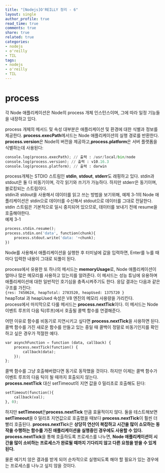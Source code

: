 ```yaml
---
title: "[Nodejs]O'REILLY 정리 - 6"
layout: single
author_profile: true
read_time: true
comments: true
share: true
related: true
categories:
- nodejs
- o'reilly
- TIL
tags:
- nodejs
- o'reilly
- TIL
---
```


# process
각 Node 애플리케이션은 Node의 process 개체 인스턴스이며, 그에 따라 일정 기능들을 내장하고 있다.

process 개체의 메서드 및 속성 대부분은 애플리케이션 및 환경에 대한 식별과 정보를 제공한다. **process.execPath**메서드는 Node 애플리케이션의 실행 경로를 반환한다. **process.version**은 Node의 버전을 제공하고,**process.platform**은 서버 플랫폼을 식별하는데 사용된다:   
```python
console.log(process.execPath); // 출력 : /usr/local/bin/node
console.log(process.version); // 출력 : v10.16.3
console.log(process.platform); // 출력 : darwin
```

process개체는 STDIO 스트림인 **stdin**, **stdout**, **stderr**도 래핑하고 있다. stdin과 stdout은 둘 다 비동기이며, 각각 읽기와 쓰기가 가능하다. 하지만 stderr은 동기이며, 블로킹되는 스트림이다.   
stdin과 stdout을 사용해서 데이터를 읽고 쓰는 방법을 보기위해, 예제 3-1의 Node 애플리케이션은 stdin으로 데이터를 수신해서 stdout으로 데이터를 그대로 전달한다. stdin 스트림은 기본적으로 일시 중지되어 있으므로, 데이터를 보내기 전에 resume을 호출해야한다.   
예제 3-1
```python
process.stdin.resume();
process.stdin.on('data', function(chunk){
	process.stdout.write('data: '+chunk);
})
```
Node를 사용해서 애플리케이션을 실행한 후 터미널에 값을 입력하면, Enter를 누를 때마다 입력한 내용이 그대로 되풀이 된다.   

process에서 유용한 또 하나의 메서드는 **memoryUsage**로, Node 애플리케이션이 얼마나 많은 메모리를 사용하고 있는지를 알려준다. 이 메서드는 성능 튜닝에 유용하며 애플리케이션에 대한 일반적인 호기심을 충족시켜주기도 한다. 응답 결과는 다음과 같은 구조를 가진다:   
`{res: 7450624, heapTotal: 2783520, heapUsed: 1375720 }`   
heapTotal 과 heapUsed 속성은 V8 엔진의 메모리 사용량을 가리킨다.   
process에서 마지막으로 다룰 메서드는 **process.nextTick**이다. 이 메서드는 Node 이벤트 루프의 다음 틱(루프)에서 호출될 콜백 함수를 연결해준다.   

어떤 이유로 함수를 비동기로 지연시키고 싶다면 **process.nextTick**을 사용하면 된다. 콜백 함수를 가진 새로운 함수를 만들고 있는 중일 때 콜백이 정말로 비동기인지를 확인하고 싶은 경우가 적절한 예다.
```python
var asynchFunction = function (data, callback) {
	process.nextTick(function() {
		callback(data);
	});
};
```
콜백 함수를 그냥 호출해버렸다면 동기로 동작했을 것이다. 하지만 이제는 콜백 함수가 이벤트 루프의 다음 틱이 될 때까지 호출되지 않는다.   
**process.nextTick** 대신 setTimeout의 지연 값을 0 밀리초로 호출해도 된다:   
```python
setTimeout(function(){
	callback(val);
}, 0);
```

하지만 **setTimeout**은**process.nextTick** 만큼 효율적이지 않다. 둘을 테스트해보면 **setTimeout**을 0 밀리초 지연값으로 호출했을 때보다 **process.nextTick**이 훨씬 더 빨리 호출된다. **process.nextTic**k은 **상당히 연산이 복잡하고 시간을 많이 소모하는 동작을 수행하는 함수를 가진 애플리케이션을 실행중인 경우에도 사용할 수 있다.** **process.nextTick**을 통해 호출하도록 프로세스를 나누면, **Node 애플리케이션이 시간을 많이 소비하는 프로세스가 완료될 때까지 기다리지 않고 다른 요청을 받을 수 있게 된다.**   

물론 예기치 않은 결과를 받게 되어 순차적으로 실행되도록 해야 할 필요가 있는 경우에는 프로세스를 나누고 싶지 않을 것이다.